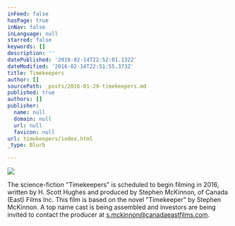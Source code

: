 ```yaml
---
inFeed: false
hasPage: true
inNav: false
inLanguage: null
starred: false
keywords: []
description: ''
datePublished: '2016-02-14T22:52:01.132Z'
dateModified: '2016-02-14T22:51:55.373Z'
title: Timekeepers
author: []
sourcePath: _posts/2016-01-29-timekeepers.md
published: true
authors: []
publisher:
  name: null
  domain: null
  url: null
  favicon: null
url: timekeepers/index.html
_type: Blurb

---
```

![](https://the-grid-user-content.s3-us-west-2.amazonaws.com/022c2f43-9b9d-4637-9db9-99b6579d1ab6.jpg)

The science-fiction "Timekeepers" is scheduled to begin filming in 2016, written by H. Scott Hughes and produced by Stephen McKinnon, of Canada (East) Films Inc. This film is based on the novel "Timekeeper" by Stephen McKinnon. A top name cast is being assembled and investors are being invited to contact the producer at s.mckinnon@canadaeastfilms.com.